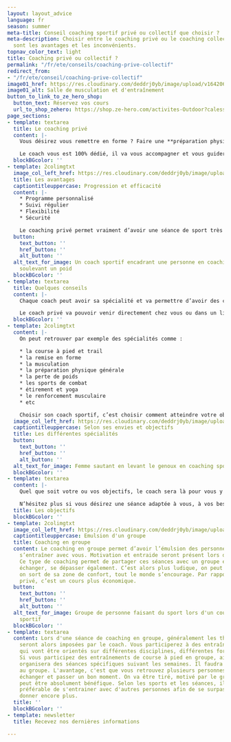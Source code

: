 ```yaml
---
layout: layout_advice
language: fr
season: summer
meta-title: Conseil coaching sportif privé ou collectif que choisir ?
meta-description: Choisir entre le coaching privé ou le coaching collectif. Quelles
  sont les avantages et les inconvénients.
topnav_color_text: light
title: Coaching privé ou collectif ?
permalink: "/fr/ete/conseils/coaching-prive-collectif"
redirect_from:
- "/fr/ete/conseil/coaching-prive-collectif"
image01_href: https://res.cloudinary.com/deddrj0yb/image/upload/v1642062762/website/Coaching/Salle_de_sport-28_yjkjev.jpg
image01_alt: Salle de musculation et d'entraînement
button_to_link_to_ze_hero_shop:
  button_text: Réservez vos cours
  url_to_shop_zehero: https://shop.ze-hero.com/activites-Outdoor?calessonstype=all&catypegenderlistsummer=all&calessonsactivitytype=Coaching&start-date=
page_sections:
- template: textarea
  title: Le coaching privé
  content: |-
    Vous désirez vous remettre en forme ? Faire une **préparation physique** pour un objectif ou un défi ? Vous avez du mal à vous motiver seul(e) ? Le **coaching privé** est la meilleure solution.

    Le coach vous est 100% dédié, il va vous accompagner et vous guider pendant chaque séance. Il permettra d’avoir un regard précis sur toutes vos postures, de vous **accompagner** dans chaque exercice et de vous suivre. Il permettra de vous faire **progresser** et de vous corriger.
  blockBGcolor: ''
- template: 2colimgtxt
  image_col_left_href: https://res.cloudinary.com/deddrj0yb/image/upload/v1642062755/website/Coaching/SALLE_oxqywo.jpg
  title: Les avantages
  captiontitleuppercase: Progression et efficacité
  content: |-
    * Programme personnalisé
    * Suivi régulier
    * Flexibilité
    * Sécurité

    Le coaching privé permet vraiment d’avoir une séance de sport très efficace pour progresser. Cela permet de faire ce qui est important pour vous, ce que vous désirez, vos objectifs, vos défis. Vous allez travailler avec le coach en profondeur, il sera investi auprès de vous afin que vous vous dépassiez. Il permet également d’être flexible sur les horaires, à l’inverse d’un cours collectif ou de faire une activité dans une association.
  button:
    text_button: ''
    href_button: ''
    alt_button: ''
  alt_text_for_image: Un coach sportif encadrant une personne en coaching sportif
    soulevant un poid
  blockBGcolor: ''
- template: textarea
  title: Quelques conseils
  content: |-
    Chaque coach peut avoir sa spécialité et va permettre d’avoir des connaissances plus importantes dans un ou plusieurs domaines. Il est important alors de signaler auprès du coach vos attentes. Renseignez, vous aussi, directement sur la présentation d’un coach pour savoir ses spécialités.

    Le coach privé va pouvoir venir directement chez vous ou dans un lieu qui vous convient. Le lieu s’adapte aussi en fonction des exercices à faire en extérieur.
  blockBGcolor: ''
- template: 2colimgtxt
  content: |-
    On peut retrouver par exemple des spécialités comme :

    * la course à pied et trail
    * la remise en forme
    * la musculation
    * la préparation physique générale
    * la perte de poids
    * les sports de combat
    * étirement et yoga
    * le renforcement musculaire
    * etc

    Choisir son coach sportif, c’est choisir comment atteindre votre objectif.
  image_col_left_href: https://res.cloudinary.com/deddrj0yb/image/upload/v1641820123/website/summer/clem-onojeghuo-n6gnCa77Urc-unsplash_kjjv0z.jpg
  captiontitleuppercase: Selon ses envies et objectifs
  title: Les différentes spécialités
  button:
    text_button: ''
    href_button: ''
    alt_button: ''
  alt_text_for_image: Femme sautant en levant le genoux en coaching sportif
  blockBGcolor: ''
- template: textarea
  content: |-
    Quel que soit votre ou vos objectifs, le coach sera là pour vous y emmener, vous accompagner. De plus, il amène le matériel adéquat pour chaque séance. En plus de son expertise professionnelle, il sera motivant pour vos séances. Il apportera également ses connaissances complémentaires sur la nutrition, la récupération…

    N’hésitez plus si vous désirez une séance adaptée à vous, à vos besoins pour progresser.
  title: Les objectifs
  blockBGcolor: ''
- template: 2colimgtxt
  image_col_left_href: https://res.cloudinary.com/deddrj0yb/image/upload/v1638883624/website/summer/coaching-groupe-sport_c4axh7.jpg
  captiontitleuppercase: Emulsion d'un groupe
  title: Coaching en groupe
  content: Le coaching en groupe permet d’avoir l’émulsion des personnes qui vont
    s’entraîner avec vous. Motivation et entraide seront présent lors de chaque séance.
    Ce type de coaching permet de partager ces séances avec un groupe et de pouvoir
    échanger, se dépasser également. C’est alors plus ludique, on peut créer des duels,
    on sort de sa zone de confort, tout le monde s’encourage. Par rapport au coaching
    privé, c’est un cours plus économique.
  button:
    text_button: ''
    href_button: ''
    alt_button: ''
  alt_text_for_image: Groupe de personne faisant du sport lors d'un cours de coaching
    sportif
  blockBGcolor: ''
- template: textarea
  content: Lors d'une séance de coaching en groupe, généralement les thèmes de séances
    seront alors imposées par le coach. Vous participerez à des entraînements de groupe
    qui vont être orientés sur différentes disciplines, différentes formes d'entrainements.
    Si vous participez des entraînements de course à pied en groupe, ainsi le coach
    organisera des séances spécifiques suivant les semaines. Il faudra donc s'adapter
    au groupe. L'avantage, c'est que vous retrouvez plusieurs personnes, on peut alors
    échanger et passer un bon moment. On va être tiré, motivé par le groupe et cela
    peut être absolument bénéfique. Selon les sports et les séances, il est parfois
    préférable de s'entrainer avec d'autres personnes afin de se surpasser et de se
    donner encore plus.
  title: ''
  blockBGcolor: ''
- template: newsletter
  title: Recevez nos dernières informations

---
```

